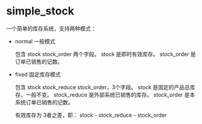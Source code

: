 # simple_stock

一个简单的库存系统，支持两种模式：
- normal 一般模式

  包含 stock stock_order 两个字段。
  stock 是即时有效库存。
  stock_order 是订单已销售的记数。

- fixed 固定库存模式

  包含 stock stock_reduce stock_order，3个字段。
  stock 是固定的产品总库存，一般不变。
  stock_reduce 是外部系统已销售的库存。
  stock_order 是本系统订单已销售的记数。
  
  有效库存为 3者之差，即： stock - stock_reduce - stock_order